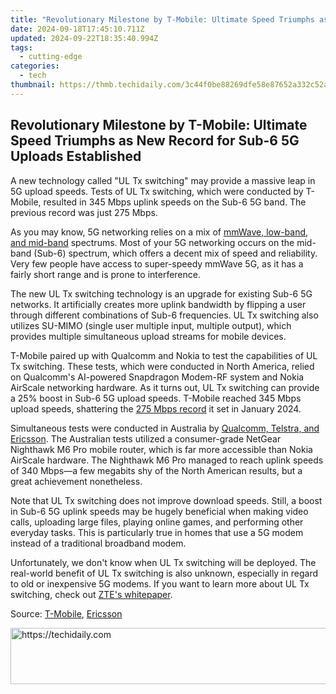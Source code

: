 ```yaml
---
title: "Revolutionary Milestone by T-Mobile: Ultimate Speed Triumphs as New Record for Sub-6 5G Uploads Established"
date: 2024-09-18T17:45:10.711Z
updated: 2024-09-22T18:35:40.994Z
tags:
  - cutting-edge
categories:
  - tech
thumbnail: https://thmb.techidaily.com/3c44f0be88269dfe58e87652a332c52a578262780df7f0b33d89646c55a92321.jpg
---
```


## Revolutionary Milestone by T-Mobile: Ultimate Speed Triumphs as New Record for Sub-6 5G Uploads Established

A new technology called "UL Tx switching" may provide a massive leap in 5G upload speeds. Tests of UL Tx switching, which were conducted by T-Mobile, resulted in 345 Mbps uplink speeds on the Sub-6 5G band. The previous record was just 275 Mbps.

 As you may know, 5G networking relies on a mix of [mmWave, low-band, and mid-band](https://eaxpv-info.techidaily.com/new-flip-to-fun-converting-youtube-videos-to-playful-download-free-gifs-for-2024/) spectrums. Most of your 5G networking occurs on the mid-band (Sub-6) spectrum, which offers a decent mix of speed and reliability. Very few people have access to super-speedy mmWave 5G, as it has a fairly short range and is prone to interference.

 The new UL Tx switching technology is an upgrade for existing Sub-6 5G networks. It artificially creates more uplink bandwidth by flipping a user through different combinations of Sub-6 frequencies. UL Tx switching also utilizes SU-MIMO (single user multiple input, multiple output), which provides multiple simultaneous upload streams for mobile devices.

 T-Mobile paired up with Qualcomm and Nokia to test the capabilities of UL Tx switching. These tests, which were conducted in North America, relied on Qualcomm's AI-powered Snapdragon Modem-RF system and Nokia AirScale networking hardware. As it turns out, UL Tx switching can provide a 25% boost in Sub-6 5G upload speeds. T-Mobile reached 345 Mbps upload speeds, shattering the [275 Mbps record](https://www.t-mobile.com/news/devices/new-samsung-galaxy-s24-series) it set in January 2024.

 Simultaneous tests were conducted in Australia by [Qualcomm, Telstra, and Ericsson](http://www.ericsson.com/en/press-releases/7/2024/telstra-together-with-ericsson-and-qualcomm-inc.-announce-world-first-340-mbps-uplink-speed-over-5g-standalone-using-sub-6-ghz-frequencies-in-a-live-commercial-network#:~:text=live%20commercial%20network-,Telstra%2C%20together%20with%20Ericsson%20and%20Qualcomm%20Inc.%20announce%20world%2D,in%20a%20live%20commercial%20network). The Australian tests utilized a consumer-grade NetGear Nighthawk M6 Pro mobile router, which is far more accessible than Nokia AirScale hardware. The Nighthawk M6 Pro managed to reach uplink speeds of 340 Mbps—a few megabits shy of the North American results, but a great achievement nonetheless.

 Note that UL Tx switching does not improve download speeds. Still, a boost in Sub-6 5G uplink speeds may be hugely beneficial when making video calls, uploading large files, playing online games, and performing other everyday tasks. This is particularly true in homes that use a 5G modem instead of a traditional broadband modem.

 Unfortunately, we don't know when UL Tx switching will be deployed. The real-world benefit of UL Tx switching is also unknown, especially in regard to old or inexpensive 5G modems. If you want to learn more about UL Tx switching, check out [ZTE's whitepaper](http://www.zte.com.cn/content/dam/zte-site/res-www-zte-com-cn/mediares/zte/files/newsolution/wireless/ran/white%5Fpaper/5G%5FUplink%5FEnhancement%5FTechnology%5FWhite%5FPaper.pdf).

 Source: [T-Mobile](https://www.t-mobile.com/news/network/t-mobile-achieves-record-breaking-uplink-speeds-with-another-5g-first), [Ericsson](http://www.ericsson.com/en/press-releases/7/2024/telstra-together-with-ericsson-and-qualcomm-inc.-announce-world-first-340-mbps-uplink-speed-over-5g-standalone-using-sub-6-ghz-frequencies-in-a-live-commercial-network#:~:text=live%20commercial%20network-,Telstra%2C%20together%20with%20Ericsson%20and%20Qualcomm%20Inc.%20announce%20world%2D,in%20a%20live%20commercial%20network)

<ins class="adsbygoogle"
     style="display:block"
     data-ad-format="autorelaxed"
     data-ad-client="ca-pub-7571918770474297"
     data-ad-slot="1223367746"></ins>

<ins class="adsbygoogle"
     style="display:block"
     data-ad-client="ca-pub-7571918770474297"
     data-ad-slot="8358498916"
     data-ad-format="auto"
     data-full-width-responsive="true"></ins>



<!-- affiliate ads begin -->
<a href="https://appsumo.8odi.net/c/5597632/2037475/7443" target="_top" id="2037475">
  <img src="//a.impactradius-go.com/display-ad/7443-2037475" border="0" alt="https://techidaily.com" width="728" height="90"/>
</a>
<img height="0" width="0" src="https://appsumo.8odi.net/i/5597632/2037475/7443" style="position:absolute;visibility:hidden;" border="0" />
<!-- affiliate ads end -->

